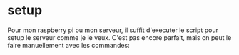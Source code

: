 # setup

Pour mon raspberry pi ou mon serveur, il suffit d'executer le script pour setup le serveur comme je le veux.
C'est pas encore parfait, mais on peut le faire manuellement avec les commandes:


